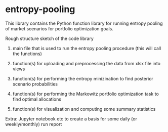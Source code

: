 # entropy-pooling

This library contains the Python function library for running entropy pooling of market scenarios for portfolio optimization goals.

Rough structure sketch of the code library

1) main file that is used to run the entropy pooling procedure (this will call the functions)

2) function(s) for uploading and preprocessing the data from xlsx file into views

3) function(s) for performing the entropy minizination to find posterior scenario probabilities

4) function(s) for performing the Markowitz portfolio optimization task to find optimal allocations

5) function(s) for visualization and computing some summary statistics

Extra: Jupyter notebook etc to create a basis for some daily (or weekly/monthly) run report
